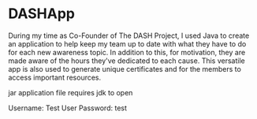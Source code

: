 # DASHApp
During my time as Co-Founder of The DASH Project, I used Java to create an application to help keep my team up to date with what they have to do for each new awareness topic. In addition to this, for motivation, they are made aware of the hours they've dedicated to each cause. This versatile app is also used to generate unique certificates and for the members to access important resources.

jar application file requires jdk to open

Username: Test User
Password: test
